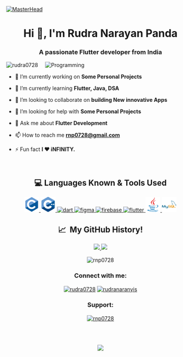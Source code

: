 [![MasterHead](https://miro.medium.com/max/1400/1*vkfI4nFNheC5v0p7wzDtGg.gif)](https://github.com/rnp0728/rnp0728)
<h1 align="center">Hi 👋, I'm Rudra Narayan Panda</h1>
<h3 align="center">A passionate Flutter developer from India</h3>

<img align="right" alt="Programming" width="400" src = "https://cdn.dribbble.com/users/1059583/screenshots/4171367/coding-freak.gif">

<p align="left"> <img src="https://komarev.com/ghpvc/?username=rudra0728&label=Profile%20views&color=0e75b6&style=flat" alt="rudra0728" /> </p>

- 🔭 I’m currently working on **Some Personal Projects**

- 🌱 I’m currently learning **Flutter, Java, DSA**

- 👯 I’m looking to collaborate on **building New innovative Apps**

- 🤝 I’m looking for help with **Some Personal Projects**

- 💬 Ask me about **Flutter Development**

- 📫 How to reach me **rnp0728@gmail.com**

- ⚡ Fun fact **I ❤️ iNFINITY.**

<div align="center">

&nbsp;
## 💻 Languages Known & Tools Used
<p align="center"> <a href="https://www.cprogramming.com/" target="_blank" rel="noreferrer"> <img src="https://raw.githubusercontent.com/devicons/devicon/master/icons/c/c-original.svg" alt="c" width="40" height="40"/> </a> <a href="https://www.w3schools.com/cpp/" target="_blank" rel="noreferrer"> <img src="https://raw.githubusercontent.com/devicons/devicon/master/icons/cplusplus/cplusplus-original.svg" alt="cplusplus" width="40" height="40"/> </a> <a href="https://dart.dev" target="_blank" rel="noreferrer"> <img src="https://www.vectorlogo.zone/logos/dartlang/dartlang-icon.svg" alt="dart" width="40" height="40"/> </a> <a href="https://www.figma.com/" target="_blank" rel="noreferrer"> <img src="https://www.vectorlogo.zone/logos/figma/figma-icon.svg" alt="figma" width="40" height="40"/> </a> <a href="https://firebase.google.com/" target="_blank" rel="noreferrer"> <img src="https://www.vectorlogo.zone/logos/firebase/firebase-icon.svg" alt="firebase" width="40" height="40"/> </a> <a href="https://flutter.dev" target="_blank" rel="noreferrer"> <img src="https://www.vectorlogo.zone/logos/flutterio/flutterio-icon.svg" alt="flutter" width="40" height="40"/> </a> <a href="https://www.java.com" target="_blank" rel="noreferrer"> <img src="https://raw.githubusercontent.com/devicons/devicon/master/icons/java/java-original.svg" alt="java" width="40" height="40"/> </a> <a href="https://www.mysql.com/" target="_blank" rel="noreferrer"> <img src="https://raw.githubusercontent.com/devicons/devicon/master/icons/mysql/mysql-original-wordmark.svg" alt="mysql" width="40" height="40"/> </a> </p>


<h2> 📈 &nbsp;My GitHub History!</h2>
<a href="https://github.com/thepiyushmalhotra">
  <img height="180em" src="https://github-readme-stats.vercel.app/api?username=rnp0728&theme=noctis_minimus&show_icons=true" />
  <img height="180em" src="https://github-readme-stats.vercel.app/api/top-langs/?username=rnp0728&theme=noctis_minimus&layout=compact" />
</a>
<p><img align="center" src="https://github-readme-streak-stats.herokuapp.com/?user=rnp0728&" alt="rnp0728" /></p>

<h3 align="center">Connect with me:</h3>
<p align="center">
<a href="https://www.leetcode.com/rudra0728" target="blank"><img align="center" src="https://raw.githubusercontent.com/rahuldkjain/github-profile-readme-generator/master/src/images/icons/Social/leet-code.svg" alt="rudra0728" height="30" width="40" /></a>
<a href="https://auth.geeksforgeeks.org/user/rudranaranyis" target="blank"><img align="center" src="https://raw.githubusercontent.com/rahuldkjain/github-profile-readme-generator/master/src/images/icons/Social/geeks-for-geeks.svg" alt="rudranaranyis" height="30" width="40" /></a>
</p>
  
<h3 align="center">Support:</h3>
<p align="center"><a href="https://www.buymeacoffee.com/rudra0728"> <img align="center" src="https://cdn.buymeacoffee.com/buttons/v2/default-yellow.png" height="50" width="210" alt="rnp0728" /></a></p><br><br>

<p align="center">
  <img src="https://raw.githubusercontent.com/rnp0728/rnp0728/output/github-contribution-grid-snake.svg" />
</p>




